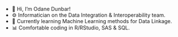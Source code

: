  - 👋 Hi, I’m Odane Dunbar!
 - ⚙️ Informatician on the Data Integration & Interoperability team.     
 - 🤖 Currently learning Machine Learning methods for Data Linkage.    
 - 📊 Comfortable coding in R/RStudio, SAS & SQL.  
<!---
DOH-OSD0303/DOH-OSD0303 is a ✨ special ✨ repository because its `README.md` (this file) appears on your GitHub profile.
You can click the Preview link to take a look at your changes.
--->

